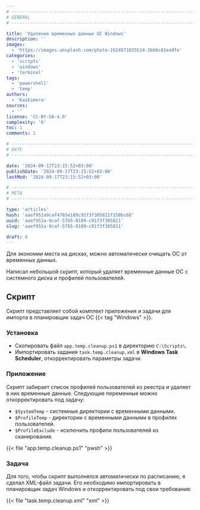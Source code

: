 ```yaml
---
# -------------------------------------------------------------------------------------------------------------------- #
# GENERAL
# -------------------------------------------------------------------------------------------------------------------- #

title: 'Удаление временных данных ОС Windows'
description: ''
images:
  - 'https://images.unsplash.com/photo-1624971035514-2bbbc81ea9fe'
categories:
  - 'scripts'
  - 'windows'
  - 'terminal'
tags:
  - 'powershell'
  - 'temp'
authors:
  - 'KaiKimera'
sources:
  - ''
license: 'CC-BY-SA-4.0'
complexity: '0'
toc: 1
comments: 1

# -------------------------------------------------------------------------------------------------------------------- #
# DATE
# -------------------------------------------------------------------------------------------------------------------- #

date: '2024-09-17T23:15:52+03:00'
publishDate: '2024-09-17T23:15:52+03:00'
lastMod: '2024-09-17T23:15:52+03:00'

# -------------------------------------------------------------------------------------------------------------------- #
# META
# -------------------------------------------------------------------------------------------------------------------- #

type: 'articles'
hash: 'aaef951a9caf4765e189c91f3f305821f158bc68'
uuid: 'aaef951a-9caf-5765-8189-c91f3f305821'
slug: 'aaef951a-9caf-5765-8189-c91f3f305821'

draft: 0
---
```


Для экономии места на дисках, можно автоматически очищать ОС от временных данных.

<!--more-->

Написал небольшой скрипт, который удаляет временные данные ОС с системного диска и профилей пользователей.

## Скрипт

Скрипт представляет собой комплект приложения и задачи для импорта в планировщик задач ОС {{< tag "Windows" >}}.

### Установка

- Скопировать файл `app.temp.cleanup.ps1` в директорию `C:\Scripts\`.
- Импортировать задания `task.temp.cleanup.xml` в **Windows Task Scheduler**, откорректировать параметры задачи.

### Приложение

Скрипт забирает список профилей пользователей из реестра и удаляет в них временные данные. Следующие переменные можно откорректировать под задачу:

- `$SystemTemp` - системные директории с временными данными.
- `$ProfileTemp` - директории с временными данными в профилях пользователей.
- `$ProfileExclude` - исключить профили пользователей из сканирования.

{{< file "app.temp.cleanup.ps1" "pwsh" >}}

### Задача

Для того, чтобы скрипт выполнялся автоматически по расписанию, я сделал XML-файл задачи. Его необходимо импортировать в планировщик задач Windows и откорректировать под свои требования:

{{< file "task.temp.cleanup.xml" "xml" >}}

